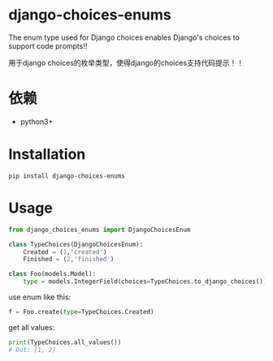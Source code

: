 # django-choices-enums
The enum type used for Django choices enables Django's choices to support code prompts!!  
 
用于django choices的枚举类型，使得django的choices支持代码提示！！ 

# 依赖

* python3+

# Installation
``` 
pip install django-choices-enums
```


# Usage

```python
from django_choices_enums import DjangoChoicesEnum

class TypeChoices(DjangoChoicesEnum):
    Created = (1,'created')
    Finished = (2,'finished')

class Foo(models.Model):
    type = models.IntegerField(choices=TypeChoices.to_django_choices())

```

use enum like this:

```python
f = Foo.create(type=TypeChoices.Created)

```

get all values:

```python
print(TypeChoices.all_values())
# Out: [1, 2] 
```